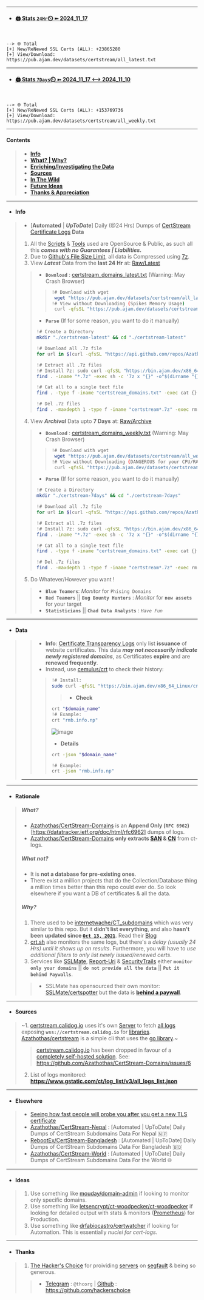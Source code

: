 

---
- #### [🖨️ **Stats** `24Hr`⏲️ ➼ 2024_11_17](https://pub.ajam.dev/datasets/certstream/all_latest.txt)
```console


--> 🌐 Total
[+] New/ReNewed SSL Certs (ALL): +23865280
[+] View/Download: https://pub.ajam.dev/datasets/certstream/all_latest.txt

```

---
- #### [🖨️ **Stats** `7Days`⏲️ ➼ 2024_11_17 <--> 2024_11_10](https://pub.ajam.dev/datasets/certstream/all_weekly.txt)
```console


--> 🌐 Total
[+] New/ReNewed SSL Certs (ALL): +153769736
[+] View/Download: https://pub.ajam.dev/datasets/certstream/all_weekly.txt

```

---


#### Contents
> - [**Info**](https://github.com/Azathothas/CertStream-Domains/tree/main#info)
> - [**What? | Why?**](https://github.com/Azathothas/CertStream-Domains/tree/main#rationale)
> - [**Enriching/Investigating the Data**](https://github.com/Azathothas/CertStream-Domains/tree/main#data)
> - [**Sources**](https://github.com/Azathothas/CertStream-Domains/tree/main#sources)
> - [**In The Wild**](https://github.com/Azathothas/CertStream-Domains/tree/main#elsewhere)
> - [**Future Ideas**](https://github.com/Azathothas/CertStream-Domains/tree/main#ideas)
> - [**Thanks & Appreciation**](https://github.com/Azathothas/CertStream-Domains/tree/main#thanks)
---
- #### Info
> - [**Automated** | ***UpToDate***] Daily (@24 Hrs) Dumps of [CertStream Certificate Logs](https://certificate.transparency.dev/howctworks/) **Data**
> 1. All the [Scripts](https://github.com/Azathothas/CertStream-Domains/tree/main/.github/scripts) & [Tools](https://github.com/Azathothas/Arsenal/tree/main/certstream) used are OpenSource & Public, as such all this ***comes with no Guarantees | Liabilities.***
> 2. Due to [Github's File Size Limit](https://docs.github.com/en/repositories/working-with-files/managing-large-files/about-large-files-on-github#file-size-limits), all data is Compressed using [7z](https://www.7-zip.org/faq.html).
> 3. View ***Latest*** Data from the **last 24 Hr** at: [Raw/Latest](https://github.com/Azathothas/CertStream-Domains/tree/main/Raw/Latest)
> > - **`Download`** : [certstream_domains_latest.txt](https://pub.ajam.dev/datasets/certstream/all_latest.txt) (Warning: May Crash Browser)
> > > ```bash
> > > !# Download with wget
> > >  wget "https://pub.ajam.dev/datasets/certstream/all_latest.txt"
> > > !# View without Downloading (Spikes Memory Usage)
> > >  curl -qfsSL "https://pub.ajam.dev/datasets/certstream/all_latest.txt" | less
> > > ```
> > - **`Parse`** (If for some reason, you want to do it manually)
> > ```bash
> > !# Create a Directory
> > mkdir "./certstream-latest" && cd "./certstream-latest"
> > 
> > !# Download all .7z file
> > for url in $(curl -qfsSL "https://api.github.com/repos/Azathothas/CertStream-Domains/contents/Raw/Latest" -H "Accept: application/vnd.github.v3+json" | jq -r '.[].download_url'); do echo -e "\n[+] $url\n" && curl -qfLJO "$url"; done
> >
> > !# Extract all .7z files
> > !# Install 7z: sudo curl -qfsSL "https://bin.ajam.dev/x86_64_Linux/7z" -o "/usr/local/bin/7z" && sudo chmod +xwr "/usr/local/bin/7z"
> > find . -iname "*.7z" -exec sh -c '7z x "{}" -o"$(dirname "{}")/$(basename "{}" .7z)"' \;
> > 
> > !# Cat all to a single text file
> > find . -type f -iname "certstream_domains.txt" -exec cat {} \; 2>/dev/null | sort -u -o "./certstream_domains_latest.txt" ; wc -l < "./certstream_domains_latest.txt"
> > 
> > !# Del .7z files
> > find . -maxdepth 1 -type f -iname "certstream*.7z" -exec rm {} \; 2>/dev/null
> > ```
> 4. View ***Archival*** Data upto **7 Days** at: [Raw/Archive](https://github.com/Azathothas/CertStream-Domains/tree/main/Raw/Archive)
> > - **`Download`** : [certstream_domains_weekly.txt](https://pub.ajam.dev/datasets/certstream/all_weekly.txt) (Warning: May Crash Browser)
> > > ```bash
> > > !# Download with wget
> > >  wget "https://pub.ajam.dev/datasets/certstream/all_weekly.txt"
> > > !# View without Downloading (DANGEROUS for your CPU/RAM)
> > >  curl -qfsSL "https://pub.ajam.dev/datasets/certstream/all_weekly.txt" | less
> > > ``` 
> > - **`Parse`** (If for some reason, you want to do it manually)
> > ```bash
> > !# Create a Directory
> > mkdir "./certstream-7days" && cd "./certstream-7days"
> > 
> > !# Download all .7z file
> > for url in $(curl -qfsSL "https://api.github.com/repos/Azathothas/CertStream-Domains/contents/Raw/Archive" -H "Accept: application/vnd.github.v3+json" | jq -r '.[].download_url'); do echo -e "\n[+] $url\n" && curl -qfLJO "$url"; done
> >
> > !# Extract all .7z files
> > !# Install 7z: sudo curl -qfsSL "https://bin.ajam.dev/x86_64_Linux/7z" -o "/usr/local/bin/7z" && sudo chmod +xwr "/usr/local/bin/7z"
> > find . -iname "*.7z" -exec sh -c '7z x "{}" -o"$(dirname "{}")/$(basename "{}" .7z)"' \;
> > 
> > !# Cat all to a single text file
> > find . -type f -iname "certstream_domains.txt" -exec cat {} \; 2>/dev/null | sort -u -o "./certstream_domains_7days.txt" ; wc -l < "./certstream_domains_7days.txt"
> > 
> > !# Del .7z files
> > find . -maxdepth 1 -type f -iname "certstream*.7z" -exec rm {} \; 2>/dev/null
> > ```
> 5. Do Whatever/However you want !
> > - **`Blue Teamers`**: *Monitor* for `Phising Domains`
> > - **`Red Teamers`** || **`Bug Bounty Hunters`** : *Monitor* for **`new assets`** for your target
> > - **`Statisticians`** || **`Chad Data Analysts`** : *`Have Fun`*
---
- #### **Data**
> > - **Info**: [Certificate Transparency Logs](https://certificate.transparency.dev/) only list **issuance** of website certificates. This data ***may not necessarily indicate newly registered domains***, as Certificates **expire** and are **renewed frequently**.
> > - Instead, use [cemulus/crt](https://github.com/cemulus/crt) to check their history:
> > > ```bash
> > > !# Install:
> > > sudo curl -qfsSL "https://bin.ajam.dev/x86_64_Linux/crt" -o "/usr/local/bin/crt" && sudo chmod +xwr "/usr/local/bin/crt"
> > > ```
> > > > - **Check**
> > > ```bash
> > > crt "$domain_name"
> > > !# Example:
> > > crt "rmb.info.np"
> > > ```
> > > ![image](https://github.com/Azathothas/CertStream-Domains/assets/58171889/25593891-f847-40c0-8ceb-738e46fb8700)
> > > - **Details**
> > > ```bash
> > > crt -json "$domain_name"
> > >
> > > !# Example:
> > > crt -json "rmb.info.np"
> > >  ```
> ---
---
- #### **Rationale**
> ##### **What?**
> - [Azathothas/CertStream-Domains](https://github.com/Azathothas/CertStream-Domains) is an **Append Only (`RFC 6962`)**[https://datatracker.ietf.org/doc/html/rfc6962] dumps of logs.
> - [Azathothas/CertStream-Domains](https://github.com/Azathothas/CertStream-Domains) **only extracts [SAN](https://www.ssl.com/article/the-essential-guide-to-san-certificates/) & [CN](https://www.ssl.com/faqs/common-name/)** from ct-logs.
> ##### **What not?**
> - It is **not a database for pre-existing ones**.
> - There exist a million projects that do the Collection/Database thing a million times better than this repo could ever do. So look elsewhere if you want a DB of certificates & all the data.
> 
> ##### **Why?**
> 1. There used to be [internetwache/CT_subdomains](https://github.com/internetwache/CT_subdomains) which was very similar to this repo. But it **didn't list everything**, and also **hasn't been updated since [`Oct 13, 2021`](https://github.com/internetwache/CT_subdomains/commits/master)**. Read their [Blog](https://en.internetwache.org/certificate-transparency-as-a-source-for-subdomains-14-12-2017/)
> 2. [crt.sh](https://crt.sh/monitored-logs) also monitors the same logs, but there's a *delay (usually 24 Hrs) until it shows up on results*. Furthermore, you will have to *use additional filters to only list newly issued/renewed certs*.
> 3. Services like [SSLMate](https://sslmate.com/certspotter/), [Report-Uri](https://report-uri.com/#prices) & [SecurityTrails](https://securitytrails.com/corp/pricing) either **`monitor only your domains`** || **`do not provide all the data`** || **`Put it behind Paywalls`**.
> > - SSLMate has opensourced their own monitor: [SSLMate/certspotter](https://github.com/SSLMate/certspotter) but the data is [**behind a paywall**](https://sslmate.com/pricing/certspotter).
--- 
- #### **Sources** 
> ~1. [certstream.calidog.io](https://certstream.calidog.io) uses it's own [Server](https://github.com/CaliDog/certstream-server) to fetch [all logs](https://www.gstatic.com/ct/log_list/v3/all_logs_list.json) exposing **`wss://certstream.calidog.io`** for [libraries](https://github.com/search?q=org%3ACaliDog+certstream&type=repositories). [Azathothas/certstream](https://github.com/Azathothas/Arsenal/tree/main/certstream) is a simple cli that uses the [go library](https://github.com/CaliDog/certstream-go).~
> > [certstream.calidog.io](https://certstream.calidog.io) has been dropped in favour of a [completely self-hosted solution](https://github.com/Azathothas/Arsenal/tree/main/certstream). See: https://github.com/Azathothas/CertStream-Domains/issues/6
> 2. List of logs monitored: **https://www.gstatic.com/ct/log_list/v3/all_logs_list.json**
---
- #### **Elsewhere**
> - [Seeing how fast people will probe you after you get a new TLS certificate](https://utcc.utoronto.ca/~cks/space/blog/web/WebProbeSpeedNewTLSCertificate)
> - [Azathothas/CertStream-Nepal](https://github.com/Azathothas/CertStream-Nepal) : [Automated | UpToDate] Daily Dumps of CertStream Subdomains Data For Nepal 🇳🇵
> - [RebootEx/CertStream-Bangladesh](https://github.com/RebootEx/CertStream-Bangladesh) : [Automated | UpToDate] Daily Dumps of CertStream Subdomains Data For Bangladesh 🇧🇩
> - [Azathothas/CertStream-World](https://github.com/Azathothas/CertStream-World) : [Automated | UpToDate] Daily Dumps of CertStream Subdomains Data For the World 🌐 
---
- #### **Ideas**
> 1. Use something like [mouday/domain-admin](https://github.com/mouday/domain-admin) if looking to monitor only specific domains.
> 2. Use something like [letsencrypt/ct-woodpecker/ct-woodpecker](https://github.com/letsencrypt/ct-woodpecker) if looking for detailed output with stats & monitors ([Prometheus](https://prometheus.io/)) for Production.
> 3. Use something like [drfabiocastro/certwatcher](https://github.com/drfabiocastro/certwatcher) if looking for Automation. This is essentially *nuclei for cert-logs.*
---
- #### **Thanks**
> 1. [The Hacker's Choice](https://www.thc.org/) for proividing [servers](https://github.com/Azathothas/CertStream-Domains/blob/main/SERVERS.md) on [segfault](https://github.com/hackerschoice/segfault) & being so generous.
> > - [Telegram](https://t.me/thcorg) : `@thcorg` | [Github](https://github.com/hackerschoice) : https://github.com/hackerschoice
